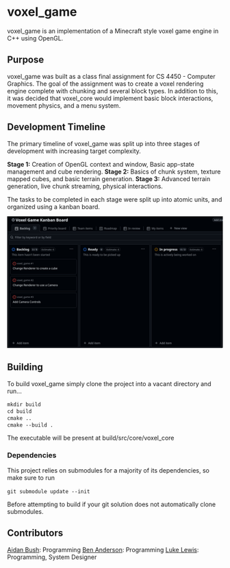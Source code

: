 # voxel_game

voxel_game is an implementation of a Minecraft style voxel game engine in C++ using OpenGL.

## Purpose

voxel_game was built as a class final assignment for CS 4450 - Computer Graphics. The goal of the assignment was to create a voxel rendering engine complete with chunking and several block types. In addition to this, it was decided that voxel_core would implement basic block interactions, movement physics, and a menu system.

## Development Timeline

The primary timeline of voxel_game was split up into three stages of development with increasing target complexity.

**Stage 1:** Creation of OpenGL context and window, Basic app-state management and cube rendering.
**Stage 2:** Basics of chunk system, texture mapped cubes, and basic terrain generation.
**Stage 3:** Advanced terrain generation, live chunk streaming, physical interactions.

The tasks to be completed in each stage were split up into atomic units, and organized using a kanban board.

![Planning Kanban Board](doc/kanban_board.png) 

## Building

To build voxel_game simply clone the project into a vacant directory and run...

```
mkdir build
cd build
cmake ..
cmake --build .
```

The executable will be present at build/src/core/voxel_core

### Dependencies

This project relies on submodules for a majority of its dependencies, so make sure to run

`git submodule update --init`

Before attempting to build if your git solution does not automatically clone submodules.

## Contributors

[Aidan Bush](www.github.com/Its-Cryptic): Programming
[Ben Anderson](www.github.com/Astotheles): Programming
[Luke Lewis](www.github.com/L-P-Lewis): Programming, System Designer
